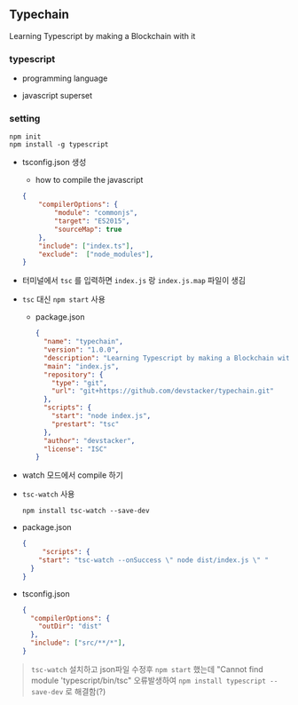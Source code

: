 ## Typechain

Learning Typescript by making a Blockchain with it



### typescript

- programming language

- javascript superset



### setting

```shell
npm init
npm install -g typescript
```

- tsconfig.json 생성

  - how to compile the javascript

  ```json
  {
      "compilerOptions": {
          "module": "commonjs",
          "target": "ES2015",
          "sourceMap": true
      },
      "include": ["index.ts"],
      "exclude":  ["node_modules"],
  }
  ```

  

- 터미널에서 `tsc` 를 입력하면 `index.js` 랑 `index.js.map` 파일이 생김

- `tsc` 대신 `npm start` 사용

  - package.json

    ```json
    {
      "name": "typechain",
      "version": "1.0.0",
      "description": "Learning Typescript by making a Blockchain with it",
      "main": "index.js",
      "repository": {
        "type": "git",
        "url": "git+https://github.com/devstacker/typechain.git"
      },
      "scripts": {
        "start": "node index.js",
        "prestart": "tsc"
      },
      "author": "devstacker",
      "license": "ISC"
    }
    
    ```

    

-  watch 모드에서 compile 하기

  - `tsc-watch` 사용

    ```shell
    npm install tsc-watch --save-dev
    ```

  - package.json

    ```json
    {
         "scripts": {
        "start": "tsc-watch --onSuccess \" node dist/index.js \" "
      }
    }
    ```

  - tsconfig.json

    ```json
    {
      "compilerOptions": {
        "outDir": "dist"
      },
      "include": ["src/**/*"],
    }
    ```

  > `tsc-watch` 설치하고 json파일 수정후 `npm start` 했는데 "Cannot find module 'typescript/bin/tsc" 오류발생하여  `npm install typescript --save-dev` 로 해결함(?)